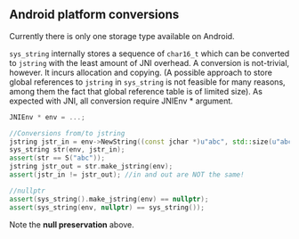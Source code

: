 ## Android platform conversions

Currently there is only one storage type available on Android.

`sys_string` internally stores a sequence of `char16_t` which can be converted to `jstring` with the least amount of JNI overhead. A conversion is not-trivial, however. It incurs allocation and copying. (A possible approach to store global references to `jstring` in `sys_string` is not feasible for many reasons, among them the fact that global reference table is of limited size).
As expected with JNI, all conversion require JNIEnv * argument.

```cpp
JNIEnv * env = ...;

//Conversions from/to jstring
jstring jstr_in = env->NewString((const jchar *)u"abc", std::size(u"abc") - 1);
sys_string str(env, jstr_in);
assert(str == S("abc"));
jstring jstr_out = str.make_jstring(env);
assert(jstr_in != jstr_out); //in and out are NOT the same!

//nullptr
assert(sys_string().make_jstring(env) == nullptr);
assert(sys_string(env, nullptr) == sys_string());
```

Note the **null preservation** above.

